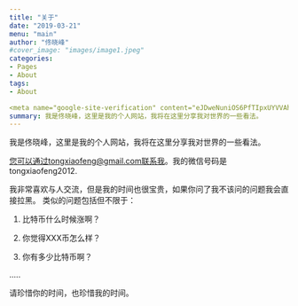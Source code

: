 ```yaml
---
title: "关于"
date: "2019-03-21"
menu: "main"
author: "佟晓峰"
#cover_image: "images/image1.jpeg"
categories:
- Pages
- About
tags:
- About

<meta name="google-site-verification" content="eJDweNuniOS6PfTIpxUYVVAh95-ujfu-59AIQuFnFQU" />
summary: 我是佟晓峰，这里是我的个人网站，我将在这里分享我对世界的一些看法。  
---
```


我是佟晓峰，这里是我的个人网站，我将在这里分享我对世界的一些看法。  

<!--more-->

您可以通过tongxiaofeng@gmail.com联系我。我的微信号码是 tongxiaofeng2012.  

我非常喜欢与人交流，但是我的时间也很宝贵，如果你问了我不该问的问题我会直接拉黑。 类似的问题包括但不限于：

1. 比特币什么时候涨啊？

1. 你觉得XXX币怎么样？

1. 你有多少比特币啊？

.....

请珍惜你的时间，也珍惜我的时间。

